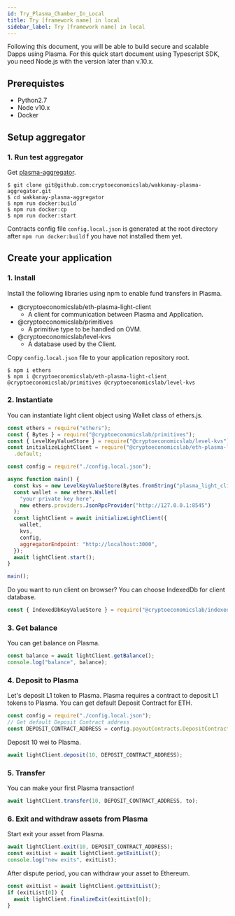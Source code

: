 ```yaml
---
id: Try_Plasma_Chamber_In_Local
title: Try [framework name] in local
sidebar_label: Try [framework name] in local
---
```


Following this document, you will be able to build secure and scalable Dapps using Plasma.
For this quick start document using Typescript SDK, you need Node.js with the version later than v.10.x.

## Prerequistes

- Python2.7
- Node v10.x
- Docker

## Setup aggregator

### 1. Run test aggregator

Get [plasma-aggregator](https://github.com/cryptoeconomicslab/wakkanay-plasma-aggregator).

```
$ git clone git@github.com:cryptoeconomicslab/wakkanay-plasma-aggregator.git
$ cd wakkanay-plasma-aggregator
$ npm run docker:build
$ npm run docker:cp
$ npm run docker:start
```

Contracts config file `config.local.json` is generated at the root directory after `npm run docker:build` f you have not installed them yet.

## Create your application

### 1. Install

Install the following libraries using npm to enable fund transfers in Plasma.

- @cryptoeconomicslab/eth-plasma-light-client
  - A client for communication between Plasma and Application.
- @cryptoeconomicslab/primitives
  - A primitive type to be handled on OVM.
- @cryptoeconomicslab/level-kvs
  - A database used by the Client.

Copy `config.local.json` file to your application repository root.

```
$ npm i ethers
$ npm i @cryptoeconomicslab/eth-plasma-light-client @cryptoeconomicslab/primitives @cryptoeconomicslab/level-kvs
```

### 2. Instantiate

You can instantiate light client object using Wallet class of ethers.js.

```javascript
const ethers = require("ethers");
const { Bytes } = require("@cryptoeconomicslab/primitives");
const { LevelKeyValueStore } = require("@cryptoeconomicslab/level-kvs");
const initializeLightClient = require("@cryptoeconomicslab/eth-plasma-light-client")
  .default;

const config = require("./config.local.json");

async function main() {
  const kvs = new LevelKeyValueStore(Bytes.fromString("plasma_light_client"));
  const wallet = new ethers.Wallet(
    "your private key here",
    new ethers.providers.JsonRpcProvider("http://127.0.0.1:8545")
  );
  const lightClient = await initializeLightClient({
    wallet,
    kvs,
    config,
    aggregatorEndpoint: "http://localhost:3000",
  });
  await lightClient.start();
}

main();
```

Do you want to run client on browser? You can choose IndexedDb for client database.

```javascript
const { IndexedDbKeyValueStore } = require("@cryptoeconomicslab/indexeddb-kvs");
```

### 3. Get balance

You can get balance on Plasma.

```javascript
const balance = await lightClient.getBalance();
console.log("balance", balance);
```

### 4. Deposit to Plasma

Let's deposit L1 token to Plasma.
Plasma requires a contract to deposit L1 tokens to Plasma.
You can get default Deposit Contract for ETH.

```javascript
const config = require("./config.local.json");
// Get default Deposit Contract address
const DEPOSIT_CONTRACT_ADDRESS = config.payoutContracts.DepositContract;
```

Deposit 10 wei to Plasma.

```javascript
await lightClient.deposit(10, DEPOSIT_CONTRACT_ADDRESS);
```

### 5. Transfer

You can make your first Plasma transaction!

```javascript
await lightClient.transfer(10, DEPOSIT_CONTRACT_ADDRESS, to);
```

### 6. Exit and withdraw assets from Plasma

Start exit your asset from Plasma.

```javascript
await lightClient.exit(10, DEPOSIT_CONTRACT_ADDRESS);
const exitList = await lightClient.getExitList();
console.log("new exits", exitList);
```

After dispute period, you can withdraw your asset to Ethereum.

```javascript
const exitList = await lightClient.getExitList();
if (exitList[0]) {
  await lightClient.finalizeExit(exitList[0]);
}
```
